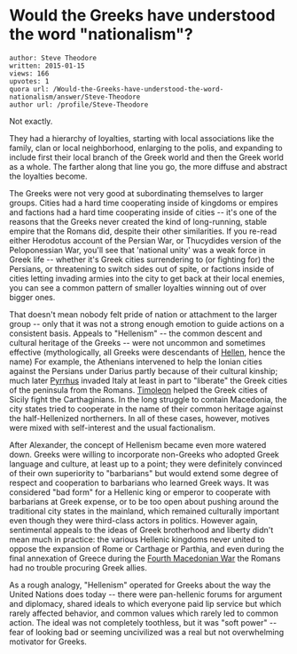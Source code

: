 # Would the Greeks have understood the word "nationalism"?

	author: Steve Theodore
	written: 2015-01-15
	views: 166
	upvotes: 1
	quora url: /Would-the-Greeks-have-understood-the-word-nationalism/answer/Steve-Theodore
	author url: /profile/Steve-Theodore


Not exactly. 

They had a hierarchy of loyalties, starting with local associations like the family, clan or local neighborhood, enlarging to the polis, and expanding to include first their local branch of the Greek world and then the Greek world as a whole. The farther along that line you go, the more diffuse and abstract the loyalties become. 

The Greeks were not very good at subordinating themselves to larger groups. Cities had a hard time cooperating inside of kingdoms or empires and factions had a hard time cooperating inside of cities -- it's one of the reasons that the Greeks never created the kind of long-running, stable empire that the Romans did, despite their other similarities. If you re-read either Herodotus account of the Persian War, or Thucydides version of the Peloponessian War, you'll see that 'national unity' was a weak force in Greek life -- whether it's Greek cities surrendering to (or fighting for) the Persians, or threatening to switch sides out of spite, or factions inside of cities letting invading armies into the city to get back at their local enemies, you can see a common pattern of smaller loyalties winning out of over bigger ones.

That doesn't mean nobody felt pride of nation or attachment to the larger group -- only that it was not a strong enough emotion to guide actions on a consistent basis. Appeals to "Hellenism" -- the common descent and cultural heritage of the Greeks -- were not uncommon and sometimes effective (mythologically, all Greeks were descendants of [Hellen](http://en.wikipedia.org/wiki/Hellen), hence the name) For example, the Athenians intervened to help the Ionian cities against the Persians under Darius partly because of their cultural kinship; much later [Pyrrhus](http://en.wikipedia.org/wiki/Pyrrhus_of_Epirus) invaded Italy at least in part to "liberate" the Greek cities of the peninsula from the Romans. [Timoleon](http://en.wikipedia.org/wiki/Timoleon) helped the Greek cities of Sicily fight the Carthaginians. In the long struggle to contain Macedonia, the city states tried to cooperate in the name of their common heritage against the half-Hellenized northerners. In all of these cases, however, motives were mixed with self-interest and the usual factionalism.

After Alexander, the concept of Hellenism became even more watered down. Greeks were willing to incorporate non-Greeks who adopted Greek language and culture, at least up to a point; they were definitely convinced of their own superiority to "barbarians" but would extend some degree of respect and cooperation to barbarians who learned Greek ways. It was considered "bad form" for a Hellenic king or emperor to cooperate with barbarians at Greek expense, or to be too open about pushing around the traditional city states in the mainland, which remained culturally important even though they were third-class actors in politics. However again, sentimental appeals to the ideas of Greek brotherhood and liberty didn't mean much in practice: the various Hellenic kingdoms never united to oppose the expansion of Rome or Carthage or Parthia, and even during the final annexation of Greece during the [Fourth Macedonian War](http://en.wikipedia.org/wiki/Fourth_Macedonian_War) the Romans had no trouble procuring Greek allies. 

As a rough analogy, "Hellenism" operated for Greeks about the way the United Nations does today -- there were pan-hellenic forums for argument and diplomacy, shared ideals to which everyone paid lip service but which rarely affected behavior, and common values which rarely led to common action. The ideal was not completely toothless, but it was "soft power" -- fear of looking bad or seeming uncivilized was a real but not overwhelming motivator for Greeks.

